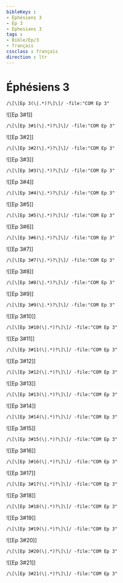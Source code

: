 ```yaml
---
bibleKeys : 
- Éphésiens 3
- Ep 3
- Ephesians 3
tags : 
- Bible/Ep/3
- français
cssclass : français
direction : ltr
---
```


# Éphésiens 3

```query
/\[\[Ep 3(\|.*)?\]\]/ -file:"COM Ep 3"
```



![[Ep 3#1]]

```query
/\[\[Ep 3#1(\|.*)?\]\]/ -file:"COM Ep 3"
```

![[Ep 3#2]]

```query
/\[\[Ep 3#2(\|.*)?\]\]/ -file:"COM Ep 3"
```

![[Ep 3#3]]

```query
/\[\[Ep 3#3(\|.*)?\]\]/ -file:"COM Ep 3"
```

![[Ep 3#4]]

```query
/\[\[Ep 3#4(\|.*)?\]\]/ -file:"COM Ep 3"
```

![[Ep 3#5]]

```query
/\[\[Ep 3#5(\|.*)?\]\]/ -file:"COM Ep 3"
```

![[Ep 3#6]]

```query
/\[\[Ep 3#6(\|.*)?\]\]/ -file:"COM Ep 3"
```

![[Ep 3#7]]

```query
/\[\[Ep 3#7(\|.*)?\]\]/ -file:"COM Ep 3"
```

![[Ep 3#8]]

```query
/\[\[Ep 3#8(\|.*)?\]\]/ -file:"COM Ep 3"
```

![[Ep 3#9]]

```query
/\[\[Ep 3#9(\|.*)?\]\]/ -file:"COM Ep 3"
```

![[Ep 3#10]]

```query
/\[\[Ep 3#10(\|.*)?\]\]/ -file:"COM Ep 3"
```

![[Ep 3#11]]

```query
/\[\[Ep 3#11(\|.*)?\]\]/ -file:"COM Ep 3"
```

![[Ep 3#12]]

```query
/\[\[Ep 3#12(\|.*)?\]\]/ -file:"COM Ep 3"
```

![[Ep 3#13]]

```query
/\[\[Ep 3#13(\|.*)?\]\]/ -file:"COM Ep 3"
```

![[Ep 3#14]]

```query
/\[\[Ep 3#14(\|.*)?\]\]/ -file:"COM Ep 3"
```

![[Ep 3#15]]

```query
/\[\[Ep 3#15(\|.*)?\]\]/ -file:"COM Ep 3"
```

![[Ep 3#16]]

```query
/\[\[Ep 3#16(\|.*)?\]\]/ -file:"COM Ep 3"
```

![[Ep 3#17]]

```query
/\[\[Ep 3#17(\|.*)?\]\]/ -file:"COM Ep 3"
```

![[Ep 3#18]]

```query
/\[\[Ep 3#18(\|.*)?\]\]/ -file:"COM Ep 3"
```

![[Ep 3#19]]

```query
/\[\[Ep 3#19(\|.*)?\]\]/ -file:"COM Ep 3"
```

![[Ep 3#20]]

```query
/\[\[Ep 3#20(\|.*)?\]\]/ -file:"COM Ep 3"
```

![[Ep 3#21]]

```query
/\[\[Ep 3#21(\|.*)?\]\]/ -file:"COM Ep 3"
```

